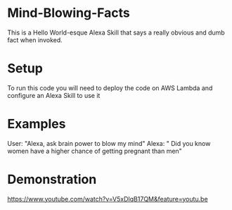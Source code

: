 # Mind-Blowing-Facts
This is a Hello World-esque Alexa Skill that says a really obvious and dumb fact when invoked. 

# Setup
To run this code you will need to deploy the code on AWS Lambda and configure an Alexa Skill to use it

# Examples
User: "Alexa, ask brain power to blow my mind"
Alexa: " Did you know women have a higher chance of getting pregnant than men"
# Demonstration

https://www.youtube.com/watch?v=V5xDIqB17QM&feature=youtu.be
